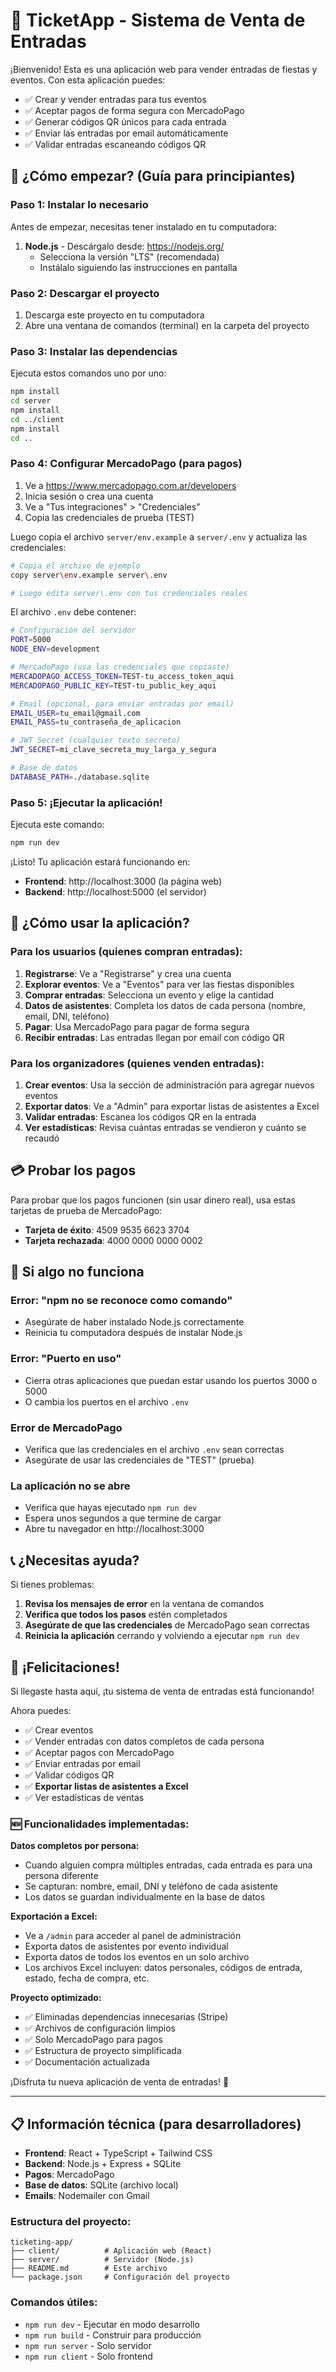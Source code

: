 # 🎫 TicketApp - Sistema de Venta de Entradas

¡Bienvenido! Esta es una aplicación web para vender entradas de fiestas y eventos. Con esta aplicación puedes:

- ✅ Crear y vender entradas para tus eventos
- ✅ Aceptar pagos de forma segura con MercadoPago
- ✅ Generar códigos QR únicos para cada entrada
- ✅ Enviar las entradas por email automáticamente
- ✅ Validar entradas escaneando códigos QR

## 🚀 ¿Cómo empezar? (Guía para principiantes)

### Paso 1: Instalar lo necesario

Antes de empezar, necesitas tener instalado en tu computadora:

1. **Node.js** - Descárgalo desde: https://nodejs.org/
   - Selecciona la versión "LTS" (recomendada)
   - Instálalo siguiendo las instrucciones en pantalla

### Paso 2: Descargar el proyecto

1. Descarga este proyecto en tu computadora
2. Abre una ventana de comandos (terminal) en la carpeta del proyecto

### Paso 3: Instalar las dependencias

Ejecuta estos comandos uno por uno:

```bash
npm install
cd server
npm install
cd ../client
npm install
cd ..
```

### Paso 4: Configurar MercadoPago (para pagos)

1. Ve a https://www.mercadopago.com.ar/developers
2. Inicia sesión o crea una cuenta
3. Ve a "Tus integraciones" > "Credenciales"
4. Copia las credenciales de prueba (TEST)

Luego copia el archivo `server/env.example` a `server/.env` y actualiza las credenciales:

```bash
# Copia el archivo de ejemplo
copy server\env.example server\.env

# Luego edita server\.env con tus credenciales reales
```

El archivo `.env` debe contener:

```bash
# Configuración del servidor
PORT=5000
NODE_ENV=development

# MercadoPago (usa las credenciales que copiaste)
MERCADOPAGO_ACCESS_TOKEN=TEST-tu_access_token_aqui
MERCADOPAGO_PUBLIC_KEY=TEST-tu_public_key_aqui

# Email (opcional, para enviar entradas por email)
EMAIL_USER=tu_email@gmail.com
EMAIL_PASS=tu_contraseña_de_aplicacion

# JWT Secret (cualquier texto secreto)
JWT_SECRET=mi_clave_secreta_muy_larga_y_segura

# Base de datos
DATABASE_PATH=./database.sqlite
```

### Paso 5: ¡Ejecutar la aplicación!

Ejecuta este comando:

```bash
npm run dev
```

¡Listo! Tu aplicación estará funcionando en:
- **Frontend**: http://localhost:3000 (la página web)
- **Backend**: http://localhost:5000 (el servidor)

## 📱 ¿Cómo usar la aplicación?

### Para los usuarios (quienes compran entradas):

1. **Registrarse**: Ve a "Registrarse" y crea una cuenta
2. **Explorar eventos**: Ve a "Eventos" para ver las fiestas disponibles
3. **Comprar entradas**: Selecciona un evento y elige la cantidad
4. **Datos de asistentes**: Completa los datos de cada persona (nombre, email, DNI, teléfono)
5. **Pagar**: Usa MercadoPago para pagar de forma segura
6. **Recibir entradas**: Las entradas llegan por email con código QR

### Para los organizadores (quienes venden entradas):

1. **Crear eventos**: Usa la sección de administración para agregar nuevos eventos
2. **Exportar datos**: Ve a "Admin" para exportar listas de asistentes a Excel
3. **Validar entradas**: Escanea los códigos QR en la entrada
4. **Ver estadísticas**: Revisa cuántas entradas se vendieron y cuánto se recaudó

## 💳 Probar los pagos

Para probar que los pagos funcionen (sin usar dinero real), usa estas tarjetas de prueba de MercadoPago:

- **Tarjeta de éxito**: 4509 9535 6623 3704
- **Tarjeta rechazada**: 4000 0000 0000 0002

## 🔧 Si algo no funciona

### Error: "npm no se reconoce como comando"
- Asegúrate de haber instalado Node.js correctamente
- Reinicia tu computadora después de instalar Node.js

### Error: "Puerto en uso"
- Cierra otras aplicaciones que puedan estar usando los puertos 3000 o 5000
- O cambia los puertos en el archivo `.env`

### Error de MercadoPago
- Verifica que las credenciales en el archivo `.env` sean correctas
- Asegúrate de usar las credenciales de "TEST" (prueba)

### La aplicación no se abre
- Verifica que hayas ejecutado `npm run dev`
- Espera unos segundos a que termine de cargar
- Abre tu navegador en http://localhost:3000

## 📞 ¿Necesitas ayuda?

Si tienes problemas:

1. **Revisa los mensajes de error** en la ventana de comandos
2. **Verifica que todos los pasos** estén completados
3. **Asegúrate de que las credenciales** de MercadoPago sean correctas
4. **Reinicia la aplicación** cerrando y volviendo a ejecutar `npm run dev`

## 🎉 ¡Felicitaciones!

Si llegaste hasta aquí, ¡tu sistema de venta de entradas está funcionando! 

Ahora puedes:
- ✅ Crear eventos
- ✅ Vender entradas con datos completos de cada persona
- ✅ Aceptar pagos con MercadoPago
- ✅ Enviar entradas por email
- ✅ Validar códigos QR
- ✅ **Exportar listas de asistentes a Excel**
- ✅ Ver estadísticas de ventas

### 🆕 Funcionalidades implementadas:

**Datos completos por persona:**
- Cuando alguien compra múltiples entradas, cada entrada es para una persona diferente
- Se capturan: nombre, email, DNI y teléfono de cada asistente
- Los datos se guardan individualmente en la base de datos

**Exportación a Excel:**
- Ve a `/admin` para acceder al panel de administración
- Exporta datos de asistentes por evento individual
- Exporta datos de todos los eventos en un solo archivo
- Los archivos Excel incluyen: datos personales, códigos de entrada, estado, fecha de compra, etc.

**Proyecto optimizado:**
- ✅ Eliminadas dependencias innecesarias (Stripe)
- ✅ Archivos de configuración limpios
- ✅ Solo MercadoPago para pagos
- ✅ Estructura de proyecto simplificada
- ✅ Documentación actualizada

¡Disfruta tu nueva aplicación de venta de entradas! 🎊

---

## 📋 Información técnica (para desarrolladores)

- **Frontend**: React + TypeScript + Tailwind CSS
- **Backend**: Node.js + Express + SQLite
- **Pagos**: MercadoPago
- **Base de datos**: SQLite (archivo local)
- **Emails**: Nodemailer con Gmail

### Estructura del proyecto:
```
ticketing-app/
├── client/          # Aplicación web (React)
├── server/          # Servidor (Node.js)
├── README.md        # Este archivo
└── package.json     # Configuración del proyecto
```

### Comandos útiles:
- `npm run dev` - Ejecutar en modo desarrollo
- `npm run build` - Construir para producción
- `npm run server` - Solo servidor
- `npm run client` - Solo frontend